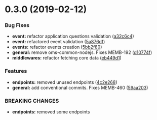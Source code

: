 # 0.3.0 (2019-02-12)


### Bug Fixes

* **event:** refactor application questions validation ([a32c6c4](https://github.com/AEGEE/oms-events/commit/a32c6c4))
* **event:** refactored event validation ([5a876df](https://github.com/AEGEE/oms-events/commit/5a876df))
* **events:** refactor events creation ([5bb2f80](https://github.com/AEGEE/oms-events/commit/5bb2f80))
* **general:** remove oms-common-nodejs. Fixes MEMB-192 ([d10774f](https://github.com/AEGEE/oms-events/commit/d10774f))
* **middlewares:** refactor fetching core data ([eb449d1](https://github.com/AEGEE/oms-events/commit/eb449d1))


### Features

* **endpoints:** removed unused endpoints ([4c2e268](https://github.com/AEGEE/oms-events/commit/4c2e268))
* **general:** add conventional commits. Fixes MEMB-460 ([59aa203](https://github.com/AEGEE/oms-events/commit/59aa203))


### BREAKING CHANGES

* **endpoints:** removed some endpoints



